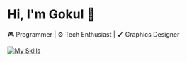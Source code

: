 # Hi, I'm Gokul 👋

🎮 Programmer | ⚙️ Tech Enthusiast | 🖌️ Graphics Designer

[![My Skills](https://skillicons.dev/icons?i=js,python,html,css,bash,linux,nodejs,git)](https://skillicons.dev)